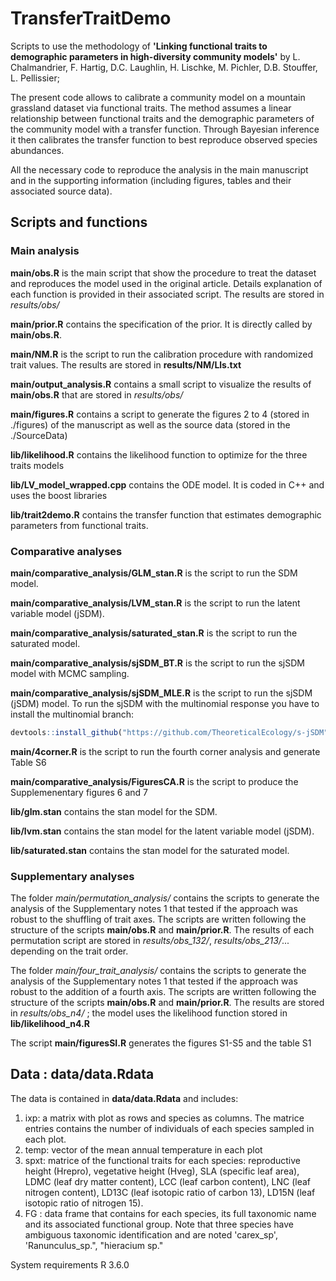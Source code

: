 
# TransferTraitDemo
Scripts to use the methodology of **'Linking functional traits to demographic parameters in high-diversity community models'** by L. Chalmandrier, F. Hartig, D.C. Laughlin, H. Lischke, M. Pichler, D.B. Stouffer, L. Pellissier;


The present code allows to calibrate a community model on a mountain grassland dataset via functional traits. The method assumes a linear relationship between functional traits and the demographic parameters of the community model with a transfer function. Through Bayesian inference it then calibrates the transfer function to best reproduce observed species abundances. 

All the necessary code to reproduce the analysis in the main manuscript and in the supporting information (including figures, tables and their associated source data).

## Scripts and functions
### Main analysis
**main/obs.R** is the main script that show the procedure to treat the dataset and reproduces the model used in the original article. Details explanation of each function is provided in their associated script. The results are stored in *results/obs/*

**main/prior.R** contains the specification of the prior. It is directly called by **main/obs.R**.

**main/NM.R** is the script to run the calibration procedure with randomized trait values. The results are stored in **results/NM/Lls.txt**

**main/output_analysis.R** contains a small script to visualize the results of **main/obs.R** that are stored in *results/obs/*

**main/figures.R** contains a script to generate the figures 2 to 4 (stored in ./figures) of the manuscript as well as the source data (stored in the ./SourceData)

**lib/likelihood.R** contains the likelihood function to optimize for the three traits models

**lib/LV_model_wrapped.cpp** contains the ODE model. It is coded in C++ and uses the boost libraries

**lib/trait2demo.R** contains the transfer function that estimates demographic parameters from functional traits.

### Comparative analyses
**main/comparative_analysis/GLM_stan.R** is the script to run the SDM model.

**main/comparative_analysis/LVM_stan.R** is the script to run the latent variable model (jSDM).

**main/comparative_analysis/saturated_stan.R** is the script to run the saturated model.

**main/comparative_analysis/sjSDM_BT.R** is the script to run the sjSDM model with MCMC sampling.

**main/comparative_analysis/sjSDM_MLE.R** is the script to run the sjSDM (jSDM) model. To run the sjSDM with the multinomial response you have to install the multinomial branch:
```r
devtools::install_github("https://github.com/TheoreticalEcology/s-jSDM", ref="multinomial", subdir = "sjSDM")
```
**main/4corner.R** is the script to run the fourth corner analysis and generate Table S6

**main/comparative_analysis/FiguresCA.R** is the script to produce the Supplemenentary figures 6 and 7

**lib/glm.stan** contains the stan model for the SDM.

**lib/lvm.stan** contains the stan model for the latent variable model (jSDM).

**lib/saturated.stan** contains the stan model for the saturated model.

### Supplementary analyses
The folder *main/permutation_analysis/* contains the scripts to generate the analysis of the Supplementary notes 1 that tested if the approach was robust to the shuffling of trait axes. The scripts are written following the structure of the scripts **main/obs.R** and **main/prior.R**. The results of each permutation script are stored in *results/obs_132/*, *results/obs_213/*... depending on the trait order.

The folder *main/four_trait_analysis/* contains the scripts to generate the analysis of the Supplementary notes 1 that tested if the approach was robust to the addition of a fourth axis. The scripts are written following the structure of the scripts **main/obs.R** and **main/prior.R**. The results are stored in *results/obs_n4/* ; the model uses the likelihood function stored in **lib/likelihood_n4.R**

The script **main/figuresSI.R** generates the figures S1-S5 and the table S1

## Data : data/data.Rdata
The data is contained in **data/data.Rdata** and includes:

1. ixp: a matrix with plot as rows and species as columns. The matrice entries contains the number of individuals of each species sampled in each plot.
2. temp: vector of the mean annual temperature in each plot
3. spxt: matrice of the functional traits for each species: reproductive height (Hrepro), vegetative height (Hveg), SLA (specific leaf area), LDMC (leaf dry matter content), LCC (leaf carbon content), LNC (leaf nitrogen content), LD13C (leaf isotopic ratio of carbon 13), LD15N (leaf isotopic ratio of nitrogen 15). 
4. FG : data frame that contains for each species, its full taxonomic name and its associated functional group. Note that three species have ambiguous taxonomic identification and are noted 'carex_sp', 'Ranunculus_sp.", "hieracium sp."

System requirements R 3.6.0
